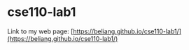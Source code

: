 # cse110-lab1
Link to my web page: [https://beliang.github.io/cse110-lab1/](https://beliang.github.io/cse110-lab1/)
